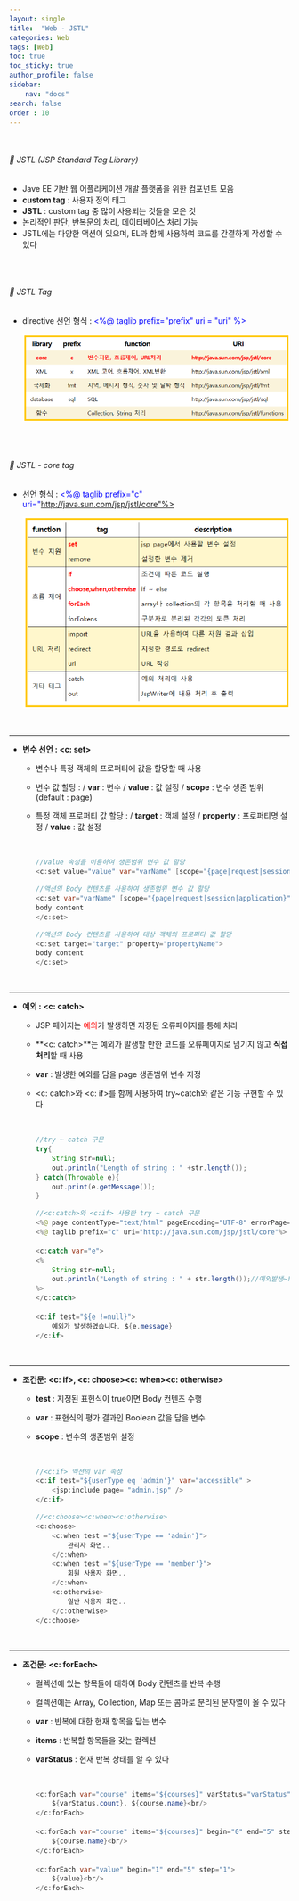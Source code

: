 ```yaml
---
layout: single
title:  "Web - JSTL"
categories: Web
tags: [Web]
toc: true
toc_sticky: true
author_profile: false
sidebar:
    nav: "docs"
search: false
order : 10
---
```


<br>

###### 🚥 JSTL (JSP Standard Tag Library)

- Jave EE 기반 웹 어플리케이션 개발 플랫폼을 위한 컴포넌트 모음
- **custom tag** : 사용자 정의 태그 
- **JSTL** : custom tag 중 많이 사용되는 것들을 모은 것
- 논리적인 판단, 반복문의 처리, 데이터베이스 처리 가능
- JSTL에는 다양한 액션이 있으며, EL과 함께 사용하여 코드를 간결하게 작성할 수 있다

<br><br>



###### 🚥 JSTL Tag

- directive 선언 형식 : <span style="color:blue"><%@ taglib prefix="prefix" uri = "uri" %></span>

  ![image-20220408223638046](../../images/db/2022-04-01-be/image-20220408223638046.png)

<br><br>

###### 🚥 JSTL - core tag

- 선언 형식 : <span style="color:blue"><%@ taglib prefix="c" uri="http://java.sun.com/jsp/jstl/core"%></span>

  ![image-20220408230124992](../../images/db/2022-04-01-be/image-20220408230124992.png)

  <br>

-------------------

- **변수 선언 : <c: set>**

  - 변수나 특정 객체의 프로퍼티에 값을 할당할 때 사용

  - 변수 값 할당 : / **var** : 변수 / **value** : 값 설정 / **scope** : 변수 생존 범위 (default : page)

  - 특정 객체 프로퍼티 값 할당 : / **target**  : 객체 설정 / **property** : 프로퍼티명 설정 / **value** : 값 설정

    <br>

    ```java
    //value 속성을 이용하여 생존범위 변수 값 할당
    <c:set value="value" var="varName" [scope="{page|request|session|application}"]/>
    ```
  
    ```java
    //액션의 Body 컨텐츠를 사용하여 생존범위 변수 값 할당
    <c:set var="varName" [scope="{page|request|session|application}"]>
    body content
    </c:set>
    ```
  
    ```java
    //액션의 Body 컨텐츠를 사용하여 대상 객체의 프로퍼티 값 할당
    <c:set target="target" property="propertyName">
    body content
    </c:set>
    ```
  
    
  
  <br>

-----------

- **예외 : <c: catch>**

  - JSP 페이지는 <span style="color:red">예외</span>가 발생하면 지정된 오류페이지를 통해 처리

  - **<c: catch>**는 예외가 발생할 만한 코드를 오류페이지로 넘기지 않고 **직접 처리**할 때 사용

  - **var**  : 발생한 예외를 담을 page 생존범위 변수 지정

  - <c: catch>와 <c: if>를 함께 사용하여 try~catch와 같은 기능 구현할 수 있다

    <br>

    ```java
    //try ~ catch 구문
    try{
        String str=null;
        out.println("Length of string : " +str.length());
    } catch(Throwable e){
        out.print(e.getMessage());
    }
    ```

    ```java
    //<c:catch>와 <c:if> 사용한 try ~ catch 구문
    <%@ page contentType="text/html" pageEncoding="UTF-8" errorPage="error.jsp" %>
    <%@ taglib prefix="c" uri="http://java.sun.com/jsp/jstl/core"%>
        
    <c:catch var="e">
    <%
        String str=null;
    	out.println("Length of string : " + str.length());//예외발생~!!
    %>
    </c:catch>
    
    <c:if test="${e !=null}">
        예외가 발생하였습니다. ${e.message}
    </c:if>
    ```

    <br>

-----------

- **조건문: <c: if>, <c: choose><c: when><c: otherwise>**

  - **test** : 지정된 표현식이 true이면 Body 컨텐츠 수행

  - **var**  : 표현식의 평가 결과인 Boolean 값을 담을 변수

  - **scope** : 변수의 생존범위 설정

    <br>

    ```java
    //<c:if> 액션의 var 속성
    <c:if test="${userType eq 'admin'}" var="accessible" >
        <jsp:include page= "admin.jsp" />
    </c:if>
    ```

    ```java
    //<c:choose><c:when><c:otherwise>
    <c:choose>
        <c:when test ="${userType == 'admin'}">
            관리자 화면..
        </c:when>
        <c:when test ="${userType == 'member'}">
            회원 사용자 화면..
        </c:when>
        <c:otherwise>
            일반 사용자 화면..
        </c:otherwise>
    </c:choose>
    ```

    <br>

--------

- **조건문: <c: forEach>**

  - 컬렉션에 있는 항목들에 대하여 Body 컨텐츠를 반복 수행

  - 컬렉션에는 Array, Collection, Map 또는 콤마로 분리된 문자열이 올 수 있다

  - **var** : 반복에 대한 현재 항목을 담는 변수

  - **items**  : 반복할 항목들을 갖는 컬렉션

  - **varStatus** : 현재 반복 상태를 알 수 있다

    <br>

    ```java
    <c:forEach var="course" items="${courses}" varStatus="varStatus">
        ${varStatus.count}. ${course.name}<br/>
    </c:forEach>
        
    <c:forEach var="course" items="${courses}" begin="0" end="5" step="2">
        ${course.name}<br/>
    </c:forEach>
        
    <c:forEach var="value" begin="1" end="5" step="1">
        ${value}<br/>
    </c:forEach>
    ```

    

<br><br>

